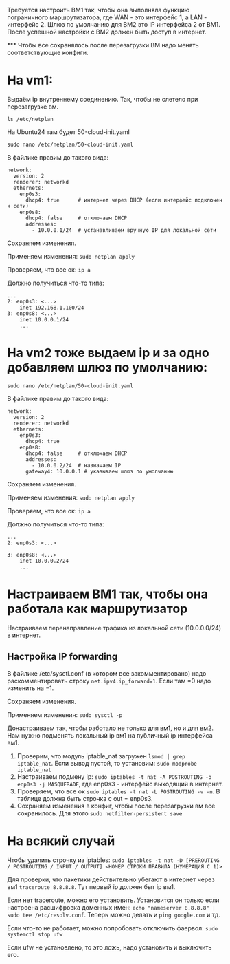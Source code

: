 Требуется настроить ВМ1 так, чтобы она выполняла функцию пограничного маршрутизатора,
 где WAN - это интерфейс 1, а LAN - интерфейс 2.
Шлюз по умолчанию для ВМ2 это IP интерфейса 2 от ВМ1.
После успешной настройки с ВМ2 должен быть доступ в интернет.

*** Чтобы все сохранялось после перезагрузки ВМ надо менять соответствующие конфиги.

# На vm1:
Выдаём ip внутреннему соединению. Так, чтобы не слетело при перезагрузке вм.
```
ls /etc/netplan

```
На Ubuntu24 там будет 50-cloud-init.yaml
```
sudo nano /etc/netplan/50-cloud-init.yaml
```
В файлике правим до такого вида:
```
network:
  version: 2
  renderer: networkd
  ethernets:
    enp0s3:
      dhcp4: true      # интернет через DHCP (если интерфейс подключен к сети)
    enp0s8:
      dhcp4: false     # отключаем DHCP
      addresses:
        - 10.0.0.1/24  # устанавливаем вручную IP для локальной сети
```
Сохраняем изменения.

Применяем изменения:
`sudo netplan apply`

Проверяем, что все ок: `ip a`

Должно получиться что-то типа:
```
...
2: enp0s3: <...>
    inet 192.168.1.100/24
3: enp0s8: <...>
    inet 10.0.0.1/24
    ...
```

# На vm2 тоже выдаем ip и за одно добавляем шлюз по умолчанию:

```
sudo nano /etc/netplan/50-cloud-init.yaml
```
В файлике правим до такого вида:
```
network:
  version: 2
  renderer: networkd
  ethernets:
    enp0s3:
      dhcp4: true  
    enp0s8:
      dhcp4: false     # отключаем DHCP
      addresses:
        - 10.0.0.2/24  # назначаем IP
      gateway4: 10.0.0.1 # указываем шлюз по умолчанию
```
Сохраняем изменения.

Применяем изменения:
`sudo netplan apply`

Проверяем, что все ок: `ip a`

Должно получиться что-то типа:
```
...
2: enp0s3: <...>

3: enp0s8: <...>
    inet 10.0.0.2/24
    ...
```

# Настраиваем ВМ1 так, чтобы она работала как маршрутизатор
Настраиваем перенаправление трафика из локальной сети (10.0.0.0/24) в интернет.

## Настройка IP forwarding
В файлике /etc/sysctl.conf (в котором все закомментировано) надо раскомментировать строку `net.ipv4.ip_forward=1`. Если там =0 надо изменить на =1.

Сохраняем изменения.

Применяем изменения: `sudo sysctl -p`

Донастраиваем так, чтобы работало не только для вм1, но и для вм2. Нам нужно подменять локальный ip вм1 на публичный ip интерфейса вм1.

1. Проверим, что модуль iptable_nat загружен `lsmod | grep iptable_nat`.
Если вывод пустой, то установим: `sudo modprobe iptable_nat`
2. Настраиваем подмену ip: `sudo iptables -t nat -A POSTROUTING -o enp0s3 -j MASQUERADE`, где enp0s3 - интерфейс выходящий в интернет.
3. Проверяем, что все ок `sudo iptables -t nat -L POSTROUTING -v -n`. В таблице должна быть строчка с out = enp0s3.
4. Сохраняем изменения в конфиг, чтобы после перезагрузки вм все сохранилось. Для этого `sudo netfilter-persistent save`

# На всякий случай

Чтобы удалить строчку из iptables:
`sudo iptables -t nat -D [PREROUTING / POSTROUTING / INPUT / OUTPUT] <НОМЕР СТРОКИ ПРАВИЛА (НУМЕРАЦИЯ С 1)>`

Для проверки, что пакетики действительно убегают в интернет через вм1 `traceroute 8.8.8.8`. Тут первый ip должен быт ip вм1.

Если нет traceroute, можно его установить. Установится он только если настроена расшифровка доменных имен: `echo "nameserver 8.8.8.8" | sudo tee /etc/resolv.conf`. Теперь можно делать и `ping google.com` и тд.

Если что-то не работает, можно попробовать отключить фаервол:
`sudo systemctl stop ufw`

Если ufw не установлено, то это ложь, надо установить и выключить его.